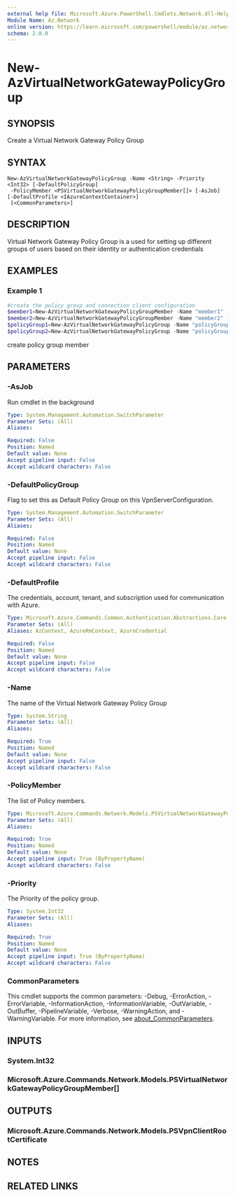```yaml
---
external help file: Microsoft.Azure.PowerShell.Cmdlets.Network.dll-Help.xml
Module Name: Az.Network
online version: https://learn.microsoft.com/powershell/module/az.network/new-azvirtualnetworkgatewaypolicygroup
schema: 2.0.0
---
```


# New-AzVirtualNetworkGatewayPolicyGroup

## SYNOPSIS
Create a Virtual Network Gateway Policy Group

## SYNTAX

```
New-AzVirtualNetworkGatewayPolicyGroup -Name <String> -Priority <Int32> [-DefaultPolicyGroup]
 -PolicyMember <PSVirtualNetworkGatewayPolicyGroupMember[]> [-AsJob] [-DefaultProfile <IAzureContextContainer>]
 [<CommonParameters>]
```

## DESCRIPTION
Virtual Network Gateway Policy Group is a used for setting up different groups of users based on their identity or authentication credentials

## EXAMPLES

### Example 1
```powershell
#create the policy group and connection client configuration
$member1=New-AzVirtualNetworkGatewayPolicyGroupMember -Name "member1" -AttributeType "CertificateGroupId" -AttributeValue "ab"
$member2=New-AzVirtualNetworkGatewayPolicyGroupMember -Name "member2" -AttributeType "CertificateGroupId" -AttributeValue "cd"
$policyGroup1=New-AzVirtualNetworkGatewayPolicyGroup -Name "policyGroup1" -Priority 0 -DefaultPolicyGroup  -PolicyMember $member1
$policyGroup2=New-AzVirtualNetworkGatewayPolicyGroup -Name "policyGroup2" -Priority 10 -PolicyMember $member2
```

create policy group  member

## PARAMETERS

### -AsJob
Run cmdlet in the background

```yaml
Type: System.Management.Automation.SwitchParameter
Parameter Sets: (All)
Aliases:

Required: False
Position: Named
Default value: None
Accept pipeline input: False
Accept wildcard characters: False
```

### -DefaultPolicyGroup
Flag to set this as Default Policy Group on this VpnServerConfiguration.

```yaml
Type: System.Management.Automation.SwitchParameter
Parameter Sets: (All)
Aliases:

Required: False
Position: Named
Default value: None
Accept pipeline input: False
Accept wildcard characters: False
```

### -DefaultProfile
The credentials, account, tenant, and subscription used for communication with Azure.

```yaml
Type: Microsoft.Azure.Commands.Common.Authentication.Abstractions.Core.IAzureContextContainer
Parameter Sets: (All)
Aliases: AzContext, AzureRmContext, AzureCredential

Required: False
Position: Named
Default value: None
Accept pipeline input: False
Accept wildcard characters: False
```

### -Name
The name of the Virtual Network Gateway Policy Group

```yaml
Type: System.String
Parameter Sets: (All)
Aliases:

Required: True
Position: Named
Default value: None
Accept pipeline input: False
Accept wildcard characters: False
```

### -PolicyMember
The list of Policy members.

```yaml
Type: Microsoft.Azure.Commands.Network.Models.PSVirtualNetworkGatewayPolicyGroupMember[]
Parameter Sets: (All)
Aliases:

Required: True
Position: Named
Default value: None
Accept pipeline input: True (ByPropertyName)
Accept wildcard characters: False
```

### -Priority
The Priority of the policy group.

```yaml
Type: System.Int32
Parameter Sets: (All)
Aliases:

Required: True
Position: Named
Default value: None
Accept pipeline input: True (ByPropertyName)
Accept wildcard characters: False
```

### CommonParameters
This cmdlet supports the common parameters: -Debug, -ErrorAction, -ErrorVariable, -InformationAction, -InformationVariable, -OutVariable, -OutBuffer, -PipelineVariable, -Verbose, -WarningAction, and -WarningVariable. For more information, see [about_CommonParameters](http://go.microsoft.com/fwlink/?LinkID=113216).

## INPUTS

### System.Int32

### Microsoft.Azure.Commands.Network.Models.PSVirtualNetworkGatewayPolicyGroupMember[]

## OUTPUTS

### Microsoft.Azure.Commands.Network.Models.PSVpnClientRootCertificate

## NOTES

## RELATED LINKS

